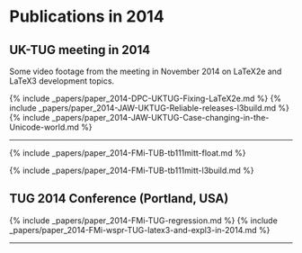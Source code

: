 
# Publications in 2014


## UK-TUG meeting in 2014

Some video footage from the meeting in November 2014 on LaTeX2e and LaTeX3 development topics. 

{% include _papers/paper_2014-DPC-UKTUG-Fixing-LaTeX2e.md %}
{% include _papers/paper_2014-JAW-UKTUG-Reliable-releases-l3build.md %}
{% include _papers/paper_2014-JAW-UKTUG-Case-changing-in-the-Unicode-world.md %}

***



{% include _papers/paper_2014-FMi-TUB-tb111mitt-float.md %}

{% include _papers/paper_2014-FMi-TUB-tb111mitt-l3build.md %}



##  TUG 2014 Conference (Portland, USA)

{% include _papers/paper_2014-FMi-TUG-regression.md %}
{% include _papers/paper_2014-FMi-wspr-TUG-latex3-and-expl3-in-2014.md %}

***

